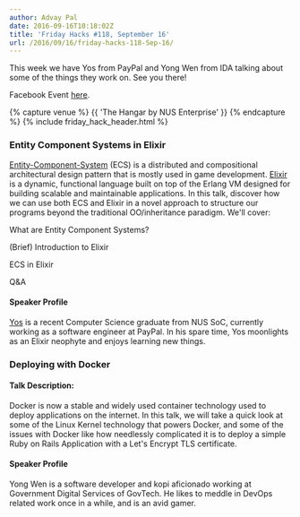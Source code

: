 ```yaml
---
author: Advay Pal
date: 2016-09-16T10:18:02Z
title: 'Friday Hacks #118, September 16'
url: /2016/09/16/friday-hacks-118-Sep-16/
---
```


This week we have Yos from PayPal and Yong Wen from IDA talking about some of the things they work on. See you there!

Facebook Event [here](https://www.facebook.com/events/332435350432925/).

{% capture venue %}
    {{ 'The Hangar by NUS Enterprise' }}
{% endcapture %}
{% include friday_hack_header.html %}


### Entity Component Systems in Elixir

[Entity-Component-System](http://entity-systems-wiki.t-machine.org/) (ECS) is a distributed and compositional architectural design pattern that is mostly used in game development. [Elixir](http://elixir-lang.org/) is a dynamic, functional language built on top of the Erlang VM designed for building scalable and maintainable applications. In this talk, discover how we can use both ECS and Elixir in a novel approach to structure our programs beyond the traditional OO/inheritance paradigm. We'll cover:

What are Entity Component Systems?

(Brief) Introduction to Elixir

ECS in Elixir

Q&A

#### Speaker Profile

[Yos](http://yos.io/) is a recent Computer Science graduate from NUS SoC, currently working as a software engineer at PayPal. In his spare time, Yos moonlights as an Elixir neophyte and enjoys learning new things.





### Deploying with Docker

#### Talk Description:

Docker is now a stable and widely used container technology used to deploy applications on the internet. In this talk, we will take a quick look at some of the Linux Kernel technology that powers Docker, and some of the issues with Docker like how needlessly complicated it is to deploy a simple Ruby on Rails Application with a Let's Encrypt TLS certificate.


#### Speaker Profile

Yong Wen is a software developer and kopi aficionado working at Government Digital Services of GovTech. He likes to meddle in DevOps related work once in a while, and is an avid gamer.
